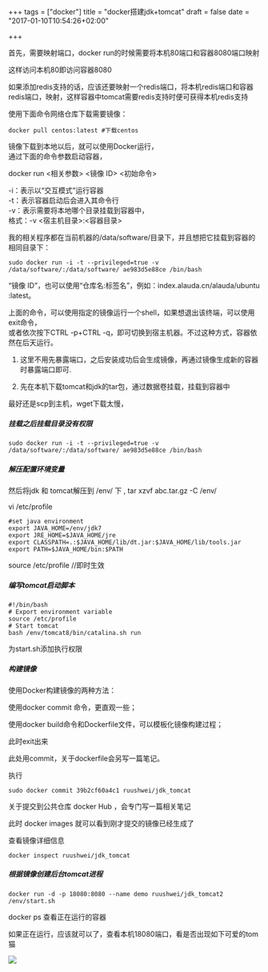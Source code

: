 +++
tags = ["docker"]
title = "docker搭建jdk+tomcat"
draft = false
date = "2017-01-10T10:54:26+02:00"

+++


首先，需要映射端口，docker run的时候需要将本机80端口和容器8080端口映射


这样访问本机80即访问容器8080

如果添加redis支持的话，应该还要映射一个redis端口，将本机redis端口和容器redis端口，映射，这样容器中tomcat需要redis支持时便可获得本机redis支持


使用下面命令网络仓库下载需要镜像：  

    docker pull centos:latest #下载centos    


镜像下载到本地以后，就可以使用Docker运行，  
通过下面的命令参数启动容器，  

docker run <相关参数> <镜像 ID> <初始命令>  

-i：表示以“交互模式”运行容器  
-t：表示容器启动后会进入其命令行  
-v：表示需要将本地哪个目录挂载到容器中，  
格式：-v <宿主机目录>:<容器目录>  

我的相关程序都在当前机器的/data/software/目录下，并且想把它挂载到容器的相同目录下：  
 

    sudo docker run -i -t --privileged=true -v /data/software/:/data/software/ ae983d5e88ce /bin/bash

“镜像 ID”，也可以使用“仓库名:标签名”，例如：index.alauda.cn/alauda/ubuntu :latest。  

上面的命令，可以使用指定的镜像运行一个shell，如果想退出该终端，可以使用exit命令，  
或者依次按下CTRL -p+CTRL -q，即可切换到宿主机器。不过这种方式，容器依然在后天运行。  


1. 这里不用先暴露端口，之后安装成功后会生成镜像，再通过镜像生成新的容器时暴露端口即可.  

2. 先在本机下载tomcat和jdk的tar包，通过数据卷挂载，挂载到容器中

最好还是scp到主机，wget下载太慢，





##### 挂载之后挂载目录没有权限

    sudo docker run -i -t --privileged=true -v /data/software/:/data/software/ ae983d5e88ce /bin/bash




##### 解压配置环境变量

然后将jdk 和 tomcat解压到 /env/ 下 , tar xzvf abc.tar.gz -C /env/

vi /etc/profile


    #set java environment   
    export JAVA_HOME=/env/jdk7   
    export JRE_HOME=$JAVA_HOME/jre   
    export CLASSPATH=.:$JAVA_HOME/lib/dt.jar:$JAVA_HOME/lib/tools.jar
    export PATH=$JAVA_HOME/bin:$PATH    



source /etc/profile    //即时生效

##### 编写tomcat启动脚本

    #!/bin/bash
	# Export environment variable
	source /etc/profile
    # Start tomcat
    bash /env/tomcat8/bin/catalina.sh run 


为start.sh添加执行权限


##### 构建镜像

使用Docker构建镜像的两种方法：

使用docker commit 命令，更直观一些；

使用docker build命令和Dockerfile文件，可以模板化镜像构建过程；


此时exit出来 

此处用commit，关于dockerfile会另写一篇笔记。

执行


    sudo docker commit 39b2cf60a4c1 ruushwei/jdk_tomcat



关于提交到公共仓库 docker Hub ，会专门写一篇相关笔记


此时 docker images 就可以看到刚才提交的镜像已经生成了

查看镜像详细信息
    
    docker inspect ruushwei/jdk_tomcat 




##### 根据镜像创建后台tomcat进程

    docker run -d -p 18080:8080 --name demo ruushwei/jdk_tomcat2 /env/start.sh



docker ps 查看正在运行的容器


如果正在运行，应该就可以了，查看本机18080端口，看是否出现如下可爱的tom猫


![](http://i.imgur.com/q4FCv2B.png)


